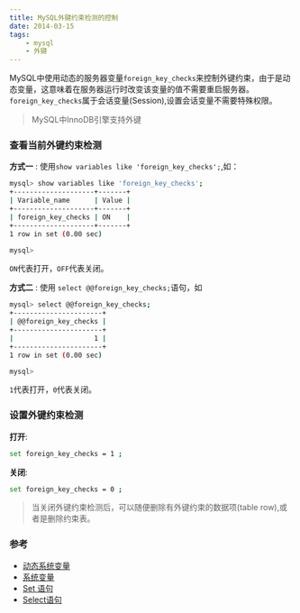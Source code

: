```yaml
---
title: MySQL外键约束检测的控制
date: 2014-03-15
tags:
    - mysql
    - 外键
---
```



MySQL中使用动态的服务器变量`foreign_key_checks`来控制外键约束，由于是动态变量，这意味着在服务器运行时改变该变量的值不需要重启服务器。`foreign_key_checks`属于会话变量(Session),设置会话变量不需要特殊权限。
>MySQL中InnoDB引擎支持外键

### 查看当前外键约束检测

**方式一** : 使用`show variables like 'foreign_key_checks';`,如：
```sh
mysql> show variables like 'foreign_key_checks';
+--------------------+-------+
| Variable_name      | Value |
+--------------------+-------+
| foreign_key_checks | ON    |
+--------------------+-------+
1 row in set (0.00 sec)

mysql>
```
`ON`代表打开，`OFF`代表关闭。

**方式二** : 使用 `select @@foreign_key_checks;`语句，如
```sh
mysql> select @@foreign_key_checks;
+----------------------+
| @@foreign_key_checks |
+----------------------+
|                    1 |
+----------------------+
1 row in set (0.00 sec)

mysql>
```
`1`代表打开，`0`代表关闭。

### 设置外键约束检测

**打开**:
```sh
set foreign_key_checks = 1 ;
```
**关闭**:
```sh
set foreign_key_checks = 0 ;
```

>当关闭外键约束检测后，可以随便删除有外键约束的数据项(table row),或者是删除约束表。

### 参考

+ [动态系统变量](http://dev.mysql.com/doc/refman/5.1/zh/database-administration.html#dynamic-system-variables)
+ [系统变量](http://dev.mysql.com/doc/refman/5.1/zh/language-structure.html#system-variables)
+ [Set 语句](http://dev.mysql.com/doc/refman/5.1/zh/sql-syntax.html#set-option)
+ [Select语句](http://dev.mysql.com/doc/refman/5.1/zh/sql-syntax.html#select)
